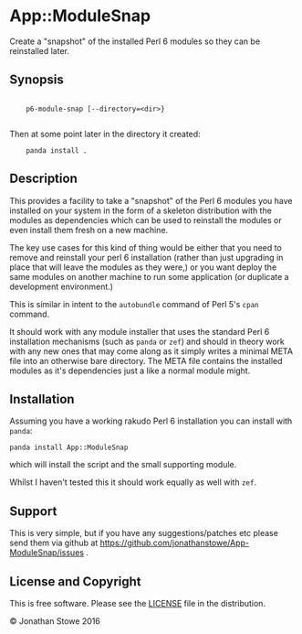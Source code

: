 # App::ModuleSnap

Create a "snapshot" of the installed Perl 6 modules so they can be reinstalled later.

## Synopsis

```

	p6-module-snap [--directory=<dir>}


```

Then at some point later in the directory it created:

```
	panda install .

```

## Description

This provides a facility to take a "snapshot" of the Perl 6 modules you have installed
on your system in the form of a skeleton distribution with the modules as dependencies
which can be used to reinstall the modules or even install them fresh on a new machine.

The key use cases for this kind of thing would be either that you need to remove and
reinstall your perl 6 installation (rather than just upgrading in place that will
leave the modules as they were,) or you want deploy the same modules on another machine
to run some application (or duplicate a development environment.)

This is similar in intent to the ```autobundle``` command of Perl 5's ```cpan``` command.

It should work with any module installer that uses the standard Perl 6 installation
mechanisms (such as ```panda``` or ```zef```) and should in theory work with any new
ones that may come along as it simply writes a minimal META file into an otherwise
bare directory.  The META file contains the installed modules as it's dependencies
just a like a normal module might.

## Installation

Assuming you have a working rakudo Perl 6 installation you can install with ```panda```:

	panda install App::ModuleSnap

which will install the script and the small supporting module.

Whilst I haven't tested this it should work equally as well with ```zef```.

## Support

This is very simple, but if you have any suggestions/patches etc please send them
via github at https://github.com/jonathanstowe/App-ModuleSnap/issues .

## License and Copyright

This is free software. Please see the [LICENSE](LICENSE) file in the distribution.

© Jonathan Stowe 2016

